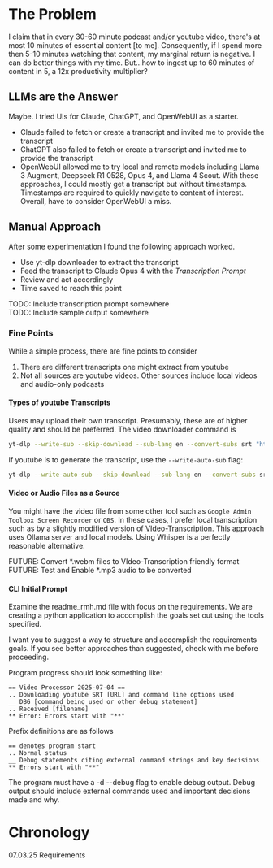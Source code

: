 # The Problem 
I claim that in every 30-60 minute podcast and/or youtube video, there's at most 10 minutes of essential content [to me]. Consequently, if I spend more then 5-10 minutes watching that content, my marginal return is negative. I can do better things with my time. But...how to ingest up to 60 minutes of content in 5, a 12x productivity multiplier? 

## LLMs are the Answer

Maybe. I tried UIs for Claude, ChatGPT, and OpenWebUI as a starter. 
* Claude failed to fetch or create a transcript and invited me to provide the transcript
* ChatGPT also failed to fetch or create a transcript and invited me to provide the transcript
* OpenWebUI allowed me to try local and remote models including Llama 3 Augment, Deepseek R1 0528, Opus 4, and Llama 4 Scout. With these approaches, I could mostly get a transcript but without timestamps. Timestamps are required to quickly navigate to content of interest. Overall, have to consider OpenWebUI a miss. 

## Manual Approach 

After some experimentation I found the following approach worked. 
* Use yt-dlp downloader to extract the transcript 
* Feed the transcript to Claude Opus 4 with the _Transcription Prompt_ 
* Review and act accordingly 
* Time saved to reach this point 

TODO: Include transcription prompt somewhere  
TODO: Include sample output somewhere 

### Fine Points 
While a simple process, there are fine points to consider
1. There are different transcripts one might extract from youtube 
1. Not all sources are youtube videos. Other sources include local videos and audio-only podcasts 

#### Types of youtube Transcripts 
Users may upload their own transcript. Presumably, these are of higher quality and should be preferred. The video downloader command is
```bash
yt-dlp --write-sub --skip-download --sub-lang en --convert-subs srt "https://www.youtube.com/watch?v=VIDEO-KEY"
``` 
If youtube is to generate the transcript, use the `--write-auto-sub` flag: 
```bash
yt-dlp --write-auto-sub --skip-download --sub-lang en --convert-subs srt "https://www.youtube.com/watch?v=VIDEO-KEY"
```

#### Video or Audio Files as a Source 
You might have the video file from some other tool such as `Google Admin Toolbox Screen Recorder` or `OBS`. In these cases, I prefer local transcription such as by a slightly modified version of [VIdeo-Transcription](https://github.com/marc-shade/VIdeo-Transcription). This approach uses Ollama server and local models. Using Whisper is a perfectly reasonable alternative. 

FUTURE: Convert *.webm files to VIdeo-Transcription friendly format  
FUTURE: Test and Enable *.mp3 audio to be converted

#### CLI Initial Prompt 
Examine the readme_rmh.md file with focus on the requirements. 
We are creating a python application to accomplish the goals set out using the tools specified.

I want you to suggest a way to structure and accomplish the requirements goals.
If you see better approaches than suggested, check with me before proceeding.

Program progress should look something like:  
```text
== Video Processor 2025-07-04 ==
.. Downloading youtube SRT [URL] and command line options used 
__ DBG [command being used or other debug statement]
.. Received [filename]
** Error: Errors start with "**" 
```

Prefix definitions are as follows 
```text 
== denotes program start 
.. Normal status 
__ Debug statements citing external command strings and key decisions 
** Errors start with "**" 
```

The program must have a -d --debug flag to enable debug output. 
Debug output should include external commands used and important decisions made and why. 

# Chronology 

07.03.25 Requirements 

